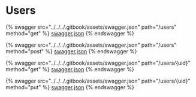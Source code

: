 # Users

{% swagger src="../../../.gitbook/assets/swagger.json" path="/users" method="get" %}
[swagger.json](../../../.gitbook/assets/swagger.json)
{% endswagger %}

{% swagger src="../../../.gitbook/assets/swagger.json" path="/users" method="post" %}
[swagger.json](../../../.gitbook/assets/swagger.json)
{% endswagger %}

{% swagger src="../../../.gitbook/assets/swagger.json" path="/users/{uid}" method="get" %}
[swagger.json](../../../.gitbook/assets/swagger.json)
{% endswagger %}

{% swagger src="../../../.gitbook/assets/swagger.json" path="/users/{uid}" method="put" %}
[swagger.json](../../../.gitbook/assets/swagger.json)
{% endswagger %}
